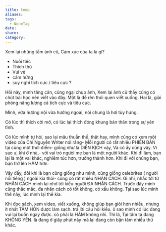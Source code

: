 ```yaml
---
title: temp
aliases: 
tags:
  - NoneTag
date: 
share: 
category:
---
```

Xem lại những tấm ảnh cũ,
Cảm xúc của ta là gì?
- Nuối tiếc
- Thích thú
- Vui vẻ
- cảm hứng
-  suy nghĩ tích cực / tiêu cực ?

Hồi này, mình tăng cân, cũng ngại chụp ảnh, Xem lại ảnh cũ thấy cũng có chút bài học nên viết vào đây. Một là để rèn thói quen viết xuống. Hai là, giải phóng năng lượng cả tích cực và tiêu cực.

Mình, vừa hướng nội vừa hướng ngoại, nói chung là hơi tùy hứng.

Có lúc thì thích cởi mở, có lúc lại thích đóng khung bản thân trong sự yên tĩnh.

Có lúc mình tự hỏi, sao lại mâu thuẫn thế, thật hay, mình cũng có xem một video của Chi Nguyễn Writer nói rằng- Mỗi người có rất nhiều PHIÊN BẢN tại cùng một thời điểm- giống như là DIỄN KỊCH vậy, Và cô ấy cũng vậy. Vì sao ư, khi ở nhà,- với vai trò người mẹ bạn là một người khác. Khi đi làm, bạn lại là một vai khác, nghiêm túc hơn, trưởng thành hơn. Khi đi với chúng bạn, bạn trở lên HÂM hơn. 

Vậy đấy, đôi khi là bạn cũng giống như mình, cũng giống celebrites ( người nổi tiếng ) ngoài kia thôi- cũng có rất nhiều NHÂN CÁCH. Gì nhỉ, nhắc tới từ NHÂN CÁCH mình lại nhớ tới kiểu người ĐA NHÂN CÁCH. Trước đây mình cũng thắc mắc, đa nhân cách có tốt không, có xấu không. Tại sao lúc mình thế này, lúc mình lại thế kia.

Khi đọc sách, xem video, viết xuống, không giúp bạn giỏi hơn nhiều, nhưng ít nhất TÂM HỒN được làm sạch. trả lời câu hỏi kiểu. ô sao mình có lúc đang vui lại buồn ngay được. có phải là HÂM không nhỉ.  Thì là, Tại tâm ta đang KHÔNG YÊN. là đang ở giây phút này mà lại đang còn bận tâm nhiều thứ khác.